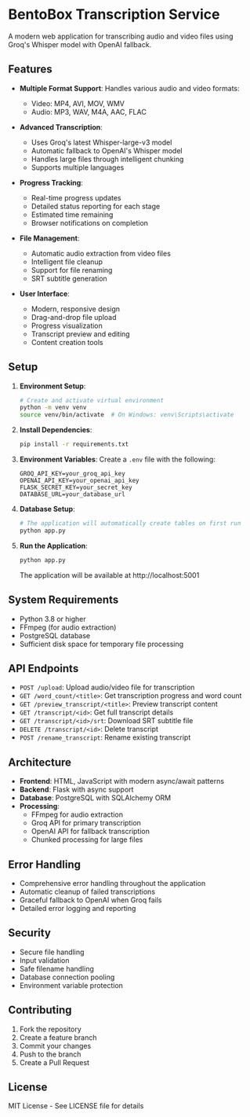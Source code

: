 # BentoBox Transcription Service

A modern web application for transcribing audio and video files using Groq's Whisper model with OpenAI fallback.

## Features

- **Multiple Format Support**: Handles various audio and video formats:

  - Video: MP4, AVI, MOV, WMV
  - Audio: MP3, WAV, M4A, AAC, FLAC

- **Advanced Transcription**:

  - Uses Groq's latest Whisper-large-v3 model
  - Automatic fallback to OpenAI's Whisper model
  - Handles large files through intelligent chunking
  - Supports multiple languages

- **Progress Tracking**:

  - Real-time progress updates
  - Detailed status reporting for each stage
  - Estimated time remaining
  - Browser notifications on completion

- **File Management**:

  - Automatic audio extraction from video files
  - Intelligent file cleanup
  - Support for file renaming
  - SRT subtitle generation

- **User Interface**:
  - Modern, responsive design
  - Drag-and-drop file upload
  - Progress visualization
  - Transcript preview and editing
  - Content creation tools

## Setup

1. **Environment Setup**:

   ```bash
   # Create and activate virtual environment
   python -m venv venv
   source venv/bin/activate  # On Windows: venv\Scripts\activate
   ```

2. **Install Dependencies**:

   ```bash
   pip install -r requirements.txt
   ```

3. **Environment Variables**:
   Create a `.env` file with the following:

   ```
   GROQ_API_KEY=your_groq_api_key
   OPENAI_API_KEY=your_openai_api_key
   FLASK_SECRET_KEY=your_secret_key
   DATABASE_URL=your_database_url
   ```

4. **Database Setup**:

   ```bash
   # The application will automatically create tables on first run
   python app.py
   ```

5. **Run the Application**:
   ```bash
   python app.py
   ```
   The application will be available at http://localhost:5001

## System Requirements

- Python 3.8 or higher
- FFmpeg (for audio extraction)
- PostgreSQL database
- Sufficient disk space for temporary file processing

## API Endpoints

- `POST /upload`: Upload audio/video file for transcription
- `GET /word_count/<title>`: Get transcription progress and word count
- `GET /preview_transcript/<title>`: Preview transcript content
- `GET /transcript/<id>`: Get full transcript details
- `GET /transcript/<id>/srt`: Download SRT subtitle file
- `DELETE /transcript/<id>`: Delete transcript
- `POST /rename_transcript`: Rename existing transcript

## Architecture

- **Frontend**: HTML, JavaScript with modern async/await patterns
- **Backend**: Flask with async support
- **Database**: PostgreSQL with SQLAlchemy ORM
- **Processing**:
  - FFmpeg for audio extraction
  - Groq API for primary transcription
  - OpenAI API for fallback transcription
  - Chunked processing for large files

## Error Handling

- Comprehensive error handling throughout the application
- Automatic cleanup of failed transcriptions
- Graceful fallback to OpenAI when Groq fails
- Detailed error logging and reporting

## Security

- Secure file handling
- Input validation
- Safe filename handling
- Database connection pooling
- Environment variable protection

## Contributing

1. Fork the repository
2. Create a feature branch
3. Commit your changes
4. Push to the branch
5. Create a Pull Request

## License

MIT License - See LICENSE file for details
